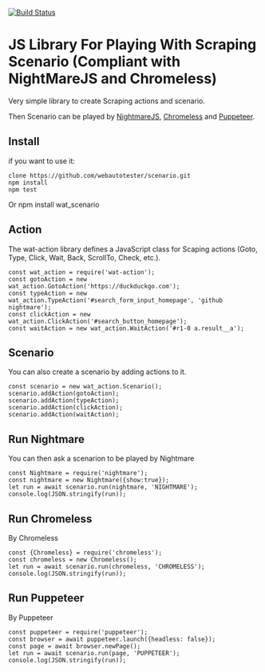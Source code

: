 [![Build Status](https://travis-ci.org/webautotester/scenario.svg?branch=master)](https://travis-ci.org/webautotester/scenario)

JS Library For Playing With Scraping Scenario (Compliant with NightMareJS and Chromeless)
=========================================================================================

Very simple library to create Scraping actions and scenario.

Then Scenario can be played by [NightmareJS](https://github.com/segmentio/nightmare), [Chromeless](https://github.com/graphcool/chromeless) and [Puppeteer](https://github.com/GoogleChrome/puppeteer).


Install
-------

if you want to use it:

    clone https://github.com/webautotester/scenario.git
    npm install
    npm test

Or 
    npm install wat_scenario



Action
------

The wat-action library defines a JavaScript class for Scaping actions (Goto, Type, Click, Wait, Back, ScrollTo, Check, etc.).

    const wat_action = require('wat-action');
    const gotoAction = new wat_action.GotoAction('https://duckduckgo.com');
    const typeAction = new wat_action.TypeAction('#search_form_input_homepage', 'github nightmare');
    const clickAction = new wat_action.ClickAction('#search_button_homepage');
    const waitAction = new wat_action.WaitAction('#r1-0 a.result__a');


Scenario
--------

You can also create a scenario by adding actions to it.

    const scenario = new wat_action.Scenario();
    scenario.addAction(gotoAction);
    scenario.addAction(typeAction);
    scenario.addAction(clickAction);
    scenario.addAction(waitAction);


Run Nightmare 
------------

You can then ask a scenarion to be played by Nightmare

    const Nightmare = require('nightmare');	
    const nightmare = new Nightmare({show:true});
    let run = await scenario.run(nightmare, 'NIGHTMARE');
	console.log(JSON.stringify(run));

Run Chromeless 
--------------

By Chromeless

    const {Chromeless} = require('chromeless');	
    const chromeless = new Chromeless();
    let run = await scenario.run(chromeless, 'CHROMELESS');
	console.log(JSON.stringify(run));

Run Puppeteer 
--------------

By Puppeteer

    const puppeteer = require('puppeteer');	
    const browser = await puppeteer.launch({headless: false});
    const page = await browser.newPage();
	let run = await scenario.run(page, 'PUPPETEER');
    console.log(JSON.stringify(run));

